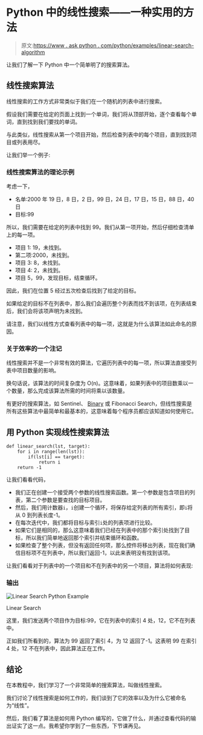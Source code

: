 # Python 中的线性搜索——一种实用的方法

> 原文:[https://www . ask python . com/python/examples/linear-search-algorithm](https://www.askpython.com/python/examples/linear-search-algorithm)

让我们了解一下 Python 中一个简单明了的搜索算法。

## 线性搜索算法

线性搜索的工作方式非常类似于我们在一个随机的列表中进行搜索。

假设我们需要在给定的页面上找到一个单词，我们将从顶部开始，逐个查看每个单词，直到找到我们要找的单词。

与此类似，线性搜索从第一个项目开始，然后检查列表中的每个项目，直到找到项目或列表用尽。

让我们举一个例子:

### 线性搜索算法的理论示例

考虑一下，

*   名单:2000 年 19 日，8 日，2 日，99 日，24 日，17 日，15 日，88 日，40 日
*   目标:99

所以，我们需要在给定的列表中找到 99。我们从第一项开始，然后仔细检查清单上的每一项。

*   项目 1: 19，未找到。
*   第二项:2000，未找到。
*   项目 3: 8，未找到。
*   项目 4: 2，未找到。
*   项目 5，99，发现目标，结束循环。

因此，我们在位置 5 经过五次检查后找到了给定的目标。

如果给定的目标不在列表中，那么我们会遍历整个列表而找不到该项，在列表结束后，我们会将该项声明为未找到。

请注意，我们以线性方式查看列表中的每一项，这就是为什么该算法如此命名的原因。

### 关于效率的一个注记

线性搜索并不是一个非常有效的算法，它遍历列表中的每一项，所以算法直接受列表中项目数量的影响。

换句话说，该算法的时间复杂度为 O(n)。这意味着，如果列表中的项目数乘以一个数量，那么完成该算法所需的时间将乘以该数量。

有更好的搜索算法，如 Sentinel、 [Binary](https://www.askpython.com/python/examples/binary-search-algorithm-in-python) 或 Fibonacci Search，但线性搜索是所有这些算法中最简单和最基本的，这意味着每个程序员都应该知道如何使用它。

## 用 Python 实现线性搜索算法

```
def linear_search(lst, target):
    for i in range(len(lst)):
        if(lst[i] == target):
            return i
    return -1

```

让我们看看代码，

*   我们正在创建一个接受两个参数的线性搜索函数。第一个参数是包含项目的列表，第二个参数是要查找的目标项目。
*   然后，我们用计数器`i`，`i`创建一个循环，将保存给定列表的所有索引，即`i`将从 0 到列表长度-1。
*   在每次迭代中，我们都将目标与索引`i`处的列表项进行比较。
*   如果它们是相同的，那么这意味着我们已经在列表中的那个索引处找到了目标，所以我们简单地返回那个索引并结束循环和函数。
*   如果检查了整个列表，但没有返回任何项，那么控件将移出列表，现在我们确信目标项不在列表中，所以我们返回-1，以此来表明没有找到该项。

让我们看看对于列表中的一个项目和不在列表中的另一个项目，算法将如何表现:

### 输出

![Linear Search Python Example](../Images/c99f1059fc3809bbd5dd283216f87a80.png)

Linear Search

这里，我们发送两个项目作为目标:99，它在列表中的索引 4 处，12，它不在列表中。

正如我们所看到的，算法为 99 返回了索引 4，为 12 返回了-1。这表明 99 在索引 4 处，12 不在列表中，因此算法正在工作。

## 结论

在本教程中，我们学习了一个非常简单的搜索算法，叫做线性搜索。

我们讨论了线性搜索是如何工作的，我们谈到了它的效率以及为什么它被命名为“线性”。

然后，我们看了算法是如何用 Python 编写的，它做了什么，并通过查看代码的输出证实了这一点。我希望你学到了一些东西，下节课再见。